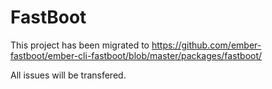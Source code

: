 # FastBoot

This project has been migrated to https://github.com/ember-fastboot/ember-cli-fastboot/blob/master/packages/fastboot/

All issues will be transfered.
